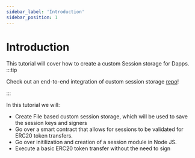 ```yaml
---
sidebar_label: 'Introduction'
sidebar_position: 1
---
```


# Introduction

This tutorial will cover how to create a custom Session storage for Dapps. 
:::tip

Check out an end-to-end integration of custom session storage [repo](https://github.com/bcnmy/custom-session-storage-tutorial)!

:::

In this tutorial we will: 

- Create File based custom session storage, which will be used to save the session keys and signers
- Go over a smart contract that allows for sessions to be validated for ERC20 token transfers.
- Go over initilization and creation of a session module in Node JS.
- Execute a basic ERC20 token transfer without the need to sign 



